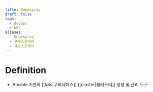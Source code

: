 ```yaml
---
title: Kubespray
draft: false
tags:
  - devops
  - k8s
aliases:
  - Kubespray
  - 쿠베스프레이
  - 큐브스프레이
---
```

# Definition
- Ansible 기반의 [[k8s|쿠버네티스]] [[cluster|클러스터]] 생성 및 관리 도구 

